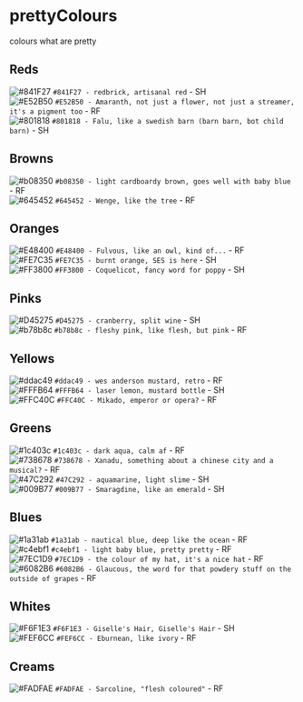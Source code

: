 # prettyColours
colours what are pretty

## Reds
![#841F27](https://placehold.it/15/841F27/000000?text=+) `#841F27 - redbrick, artisanal red` - SH  
![#E52B50](https://placehold.it/15/E52B50/000000?text=+) `#E52B50 - Amaranth, not just a flower, not just a streamer, it's a pigment too` - RF  
![#801818](https://placehold.it/15/841F27/000000?text=+) `#801818 - Falu, like a swedish barn (barn barn, bot child barn)` - SH   
## Browns
![#b08350](https://placehold.it/15/b08350/000000?text=+) `#b08350 - light cardboardy brown, goes well with baby blue` - RF  
![#645452](https://placehold.it/15/645452/000000?text=+) `#645452 - Wenge, like the tree` - RF  
## Oranges
![#E48400](https://placehold.it/15/E48400/000000?text=+) `#E48400 - Fulvous, like an owl, kind of...` - RF  
![#FE7C35](https://placehold.it/15/FE7C35/000000?text=+) `#FE7C35 - burnt orange, SES is here` - SH  
![#FF3800](https://placehold.it/15/FF3800/000000?text=+) `#FF3800 - Coquelicot, fancy word for poppy` - SH  
## Pinks
![#D45275](https://placehold.it/15/D45275/000000?text=+) `#D45275 - cranberry, split wine` - SH  
![#b78b8c](https://placehold.it/15/b78b8c/000000?text=+) `#b78b8c - fleshy pink, like flesh, but pink` - RF  
## Yellows
![#ddac49](https://placehold.it/15/ddac49/000000?text=+) `#ddac49 - wes anderson mustard, retro` - RF  
![#FFFB64](https://placehold.it/15/FFFB64/000000?text=+) `#FFFB64 - laser lemon, mustard bottle` - SH  
![#FFC40C](https://placehold.it/15/FFC40C/000000?text=+) `#FFC40C - Mikado, emperor or opera?` - RF  
## Greens
![#1c403c](https://placehold.it/15/1c403c/000000?text=+) `#1c403c - dark aqua, calm af` - RF  
![#738678](https://placehold.it/15/738678/000000?text=+) `#738678 - Xanadu, something about a chinese city and a musical?` - RF  
![#47C292](https://placehold.it/15/47C292/000000?text=+) `#47C292 - aquamarine, light slime` - SH  
![#009B77](https://placehold.it/15/009B77/000000?text=+) `#009B77 - Smaragdine, like an emerald` - SH  
## Blues
![#1a31ab](https://placehold.it/15/1a31ab/000000?text=+) `#1a31ab - nautical blue, deep like the ocean` - RF  
![#c4ebf1](https://placehold.it/15/c4ebf1/000000?text=+) `#c4ebf1 - light baby blue, pretty pretty` - RF  
![#7EC1D9](https://placehold.it/15/7EC1D9/000000?text=+) `#7EC1D9 - the colour of my hat, it's a nice hat` - RF  
![#6082B6](https://placehold.it/15/6082B6/000000?text=+) `#6082B6 - Glaucous, the word for that powdery stuff on the outside of grapes` - RF  
## Whites
![#F6F1E3](https://placehold.it/15/F6F1E3/000000?text=+) `#F6F1E3 - Giselle's Hair, Giselle's Hair` - SH  
![#FEF6CC](https://placehold.it/15/FEF6CC/000000?text=+) `#FEF6CC - Eburnean, like ivory` - RF  
## Creams
![#FADFAE](https://placehold.it/15/FADFAE/000000?text=+) `#FADFAE - Sarcoline, "flesh coloured"` - RF  
